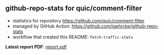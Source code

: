 ## github-repo-stats for quic/comment-filter

- statistics for repository https://github.com/quic/comment-filter
- managed by GitHub Action: https://github.com/jgehrcke/github-repo-stats
- workflow that created this README: `fetch-traffic-stats`

**Latest report PDF**: [report.pdf](https://github.com/njjetha/OSDO/raw/github-repo-stats/quic/comment-filter/latest-report/report.pdf)


